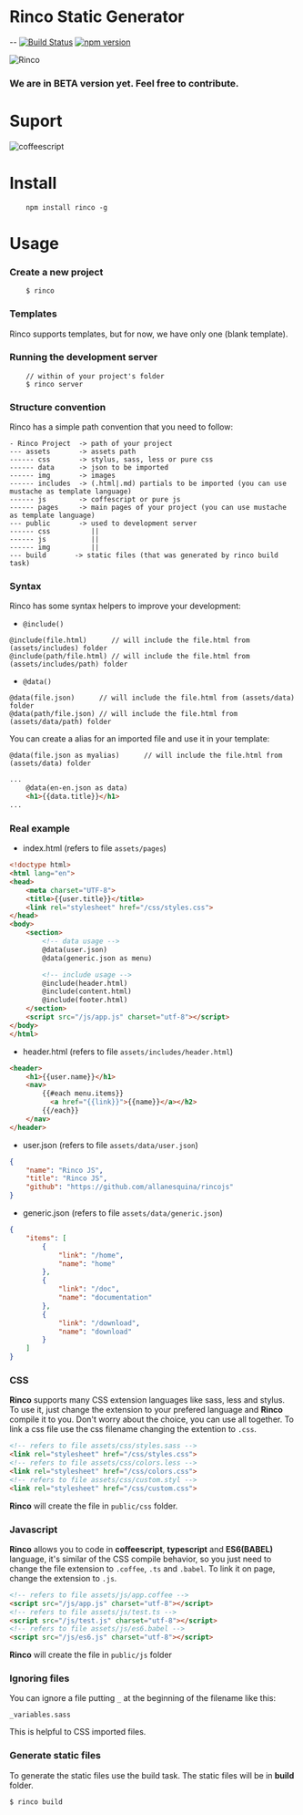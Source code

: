 # Rinco Static Generator


--
[![Build Status](https://travis-ci.org/rincojs/rinco-staticgen.svg?branch=master)](https://travis-ci.org/rincojs/rinco-staticgen)
[![npm version](https://badge.fury.io/js/rinco.svg)](http://badge.fury.io/js/rinco)



![Rinco](https://avatars1.githubusercontent.com/u/7665633?v=3&s=300)

### We are in BETA version yet. Feel free to contribute.


# Suport


<img src="http://agehost.com.br/allanesquina/rinco/suport.png" alt="coffeescript">


# Install

        npm install rinco -g

# Usage

### Create a new project

        $ rinco
### Templates
Rinco supports templates, but for now, we have only one (blank template).

### Running the development server

        // within of your project's folder
        $ rinco server

### Structure convention

Rinco has a simple path convention that you need to follow:

    - Rinco Project  -> path of your project
    --- assets       -> assets path
    ------ css       -> stylus, sass, less or pure css
    ------ data      -> json to be imported
    ------ img       -> images
    ------ includes  -> (.html|.md) partials to be imported (you can use mustache as template language)
    ------ js        -> coffescript or pure js
    ------ pages     -> main pages of your project (you can use mustache as template language)
    --- public       -> used to development server
    ------ css          ||
    ------ js           ||  
    ------ img          ||
    --- build       -> static files (that was generated by rinco build task)

### Syntax

Rinco has some syntax helpers to improve your development:

- <code>@include()</code>

```
@include(file.html)      // will include the file.html from (assets/includes) folder
@include(path/file.html) // will include the file.html from (assets/includes/path) folder
```

- <code>@data()</code>

```
@data(file.json)      // will include the file.html from (assets/data) folder
@data(path/file.json) // will include the file.html from (assets/data/path) folder
```

You can create a alias for an imported file and use it in your template:
```
@data(file.json as myalias)      // will include the file.html from (assets/data) folder
```

```html
...
	@data(en-en.json as data)
	<h1>{{data.title}}</h1>
...
```

### Real example

- index.html (refers to file <code>assets/pages</code>)

```html
<!doctype html>
<html lang="en">
<head>
	<meta charset="UTF-8">
	<title>{{user.title}}</title>
	<link rel="stylesheet" href="/css/styles.css">
</head>
<body>
	<section>
		<!-- data usage -->
		@data(user.json)
		@data(generic.json as menu)

		<!-- include usage -->
		@include(header.html)
		@include(content.html)
		@include(footer.html)
	</section>
	<script src="/js/app.js" charset="utf-8"></script>
</body>
</html>
```
- header.html (refers to file <code>assets/includes/header.html</code>)


```html
<header>
	<h1>{{user.name}}</h1>
	<nav>
		{{#each menu.items}}
		  <a href="{{link}}">{{name}}</a></h2>  
		{{/each}}
	</nav>
</header>
```

- user.json (refers to file <code>assets/data/user.json</code>)

```json
{
	"name": "Rinco JS",
	"title": "Rinco JS",
	"github": "https://github.com/allanesquina/rincojs"
}
```

- generic.json (refers to file <code>assets/data/generic.json</code>)

```json
{
	"items": [
		{
			"link": "/home",
			"name": "home"
		},
		{
			"link": "/doc",
			"name": "documentation"
		},
		{
			"link": "/download",
			"name": "download"
		}
	]
}

```

### CSS

**Rinco** supports many CSS extension languages like sass, less and stylus. To use it, just change the extension to your prefered language and **Rinco** compile it to you. Don't worry about the choice, you can use all together.
To link a css file use the css filename changing the extention to <code>.css</code>.

```html
<!-- refers to file assets/css/styles.sass -->
<link rel="stylesheet" href="/css/styles.css">
<!-- refers to file assets/css/colors.less -->
<link rel="stylesheet" href="/css/colors.css">
<!-- refers to file assets/css/custom.styl -->
<link rel="stylesheet" href="/css/custom.css">
```

**Rinco** will create the file in <code>public/css</code> folder.


### Javascript

**Rinco** allows you to code in **coffeescript**, **typescript** and **ES6(BABEL)** language, it's similar of the CSS compile behavior, so you just need to change the file extension to <code>.coffee</code>, <code>.ts</code> and <code>.babel</code>. To link it on page, change the extension to <code>.js</code>.

```html
<!-- refers to file assets/js/app.coffee -->
<script src="/js/app.js" charset="utf-8"></script>
<!-- refers to file assets/js/test.ts -->
<script src="/js/test.js" charset="utf-8"></script>
<!-- refers to file assets/js/es6.babel -->
<script src="/js/es6.js" charset="utf-8"></script>
```

**Rinco** will create the file in <code>public/js</code> folder

### Ignoring files
You can ignore a file putting <code>_</code> at the beginning of the filename like this:
```
_variables.sass
```
This is helpful to CSS imported files.

### Generate static files

To generate the static files use the build task. The static files will be in **build** folder.

```
$ rinco build
```
